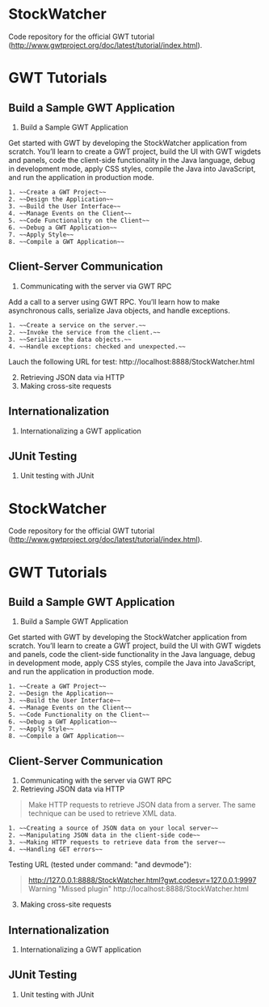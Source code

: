 # StockWatcher
Code repository for the official GWT tutorial (http://www.gwtproject.org/doc/latest/tutorial/index.html).

# GWT Tutorials
## Build a Sample GWT Application

1. Build a Sample GWT Application
>
Get started with GWT by developing the StockWatcher application from scratch. You’ll learn 
to create a GWT project, build the UI with GWT wigdets and panels, code the client-side 
functionality in the Java language, debug in development mode, apply CSS styles, compile the 
Java into JavaScript, and run the application in production mode.

	1. ~~Create a GWT Project~~
	2. ~~Design the Application~~
	3. ~~Build the User Interface~~
	4. ~~Manage Events on the Client~~
	5. ~~Code Functionality on the Client~~
	6. ~~Debug a GWT Application~~
	7. ~~Apply Style~~
	8. ~~Compile a GWT Application~~

## Client-Server Communication
1. Communicating with the server via GWT RPC
>
Add a call to a server using GWT RPC. You’ll learn how to make asynchronous calls, serialize Java objects, and handle exceptions.

	1. ~~Create a service on the server.~~
	2. ~~Invoke the service from the client.~~
	3. ~~Serialize the data objects.~~
	4. ~~Handle exceptions: checked and unexpected.~~

Lauch the following URL for test:
	http://localhost:8888/StockWatcher.html

2. Retrieving JSON data via HTTP
3. Making cross-site requests

## Internationalization
1. Internationalizing a GWT application

## JUnit Testing
1. Unit testing with JUnit

# StockWatcher
Code repository for the official GWT tutorial (http://www.gwtproject.org/doc/latest/tutorial/index.html).

# GWT Tutorials
## Build a Sample GWT Application

1. Build a Sample GWT Application
>
Get started with GWT by developing the StockWatcher application from scratch. You’ll learn 
to create a GWT project, build the UI with GWT wigdets and panels, code the client-side 
functionality in the Java language, debug in development mode, apply CSS styles, compile the 
Java into JavaScript, and run the application in production mode.

	1. ~~Create a GWT Project~~
	2. ~~Design the Application~~
	3. ~~Build the User Interface~~
	4. ~~Manage Events on the Client~~
	5. ~~Code Functionality on the Client~~
	6. ~~Debug a GWT Application~~
	7. ~~Apply Style~~
	8. ~~Compile a GWT Application~~

## Client-Server Communication
1. Communicating with the server via GWT RPC
2. Retrieving JSON data via HTTP
> Make HTTP requests to retrieve JSON data from a server. The same technique can be used to retrieve XML data.

	1. ~~Creating a source of JSON data on your local server~~
	2. ~~Manipulating JSON data in the client-side code~~
	3. ~~Making HTTP requests to retrieve data from the server~~
	4. ~~Handling GET errors~~

Testing URL (tested under command: "and devmode"):
> http://127.0.0.1:8888/StockWatcher.html?gwt.codesvr=127.0.0.1:9997
> Warning "Missed plugin"
> http://localhost:8888/StockWatcher.html

3. Making cross-site requests

## Internationalization
1. Internationalizing a GWT application

## JUnit Testing
1. Unit testing with JUnit
